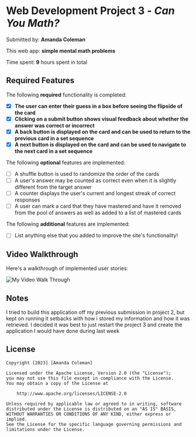 # Web Development Project 3 - *Can You Math?*

Submitted by: **Amanda Coleman**

This web app: **simple mental math problems**

Time spent: **9** hours spent in total

## Required Features

The following **required** functionality is completed:

- [x] **The user can enter their guess in a box before seeing the flipside of the card**
- [x] **Clicking on a submit button shows visual feedback about whether the answer was correct or incorrect**
- [x] **A back button is displayed on the card and can be used to return to the previous card in a set sequence**
- [x] **A next button is displayed on the card and can be used to navigate to the next card in a set sequence**

The following **optional** features are implemented:

- [ ] A shuffle button is used to randomize the order of the cards
- [ ] A user's answer may be counted as correct even when it is slightly different from the target answer
- [ ] A counter displays the user's current and longest streak of correct responses
- [ ] A user can mark a card that they have mastered and have it removed from the pool of answers as well as added to a list of mastered cards

The following **additional** features are implemented:

* [ ] List anything else that you added to improve the site's functionality!

## Video Walkthrough

Here's a walkthrough of implemented user stories:

![My Video Walk Through](https://media.giphy.com/media/v1.Y2lkPTc5MGI3NjExNDRmOTBkMDNjMDQ1MzE5YWFjNDdiMTAwOGVmYzIzNzlkZjlhODM2NCZjdD1n/WKgadkOXsxL60C7z4I/giphy.gif)

## Notes

I tried to build this application off my previous submission in project 2, but kept on running it setbacks with how i stored my information and how it was retrieved. I decided it was best to just restart the project 3 and create the application I would have done during last week 

## License

    Copyright [2023] [Amanda Coleman]

    Licensed under the Apache License, Version 2.0 (the "License");
    you may not use this file except in compliance with the License.
    You may obtain a copy of the License at

        http://www.apache.org/licenses/LICENSE-2.0

    Unless required by applicable law or agreed to in writing, software
    distributed under the License is distributed on an "AS IS" BASIS,
    WITHOUT WARRANTIES OR CONDITIONS OF ANY KIND, either express or implied.
    See the License for the specific language governing permissions and
    limitations under the License.